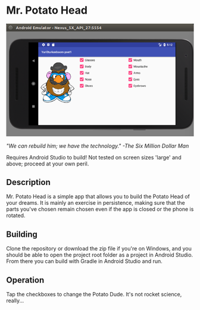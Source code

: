 # Mr. Potato Head

![screenie](/YuriSturkenboom-pset1/doc/screenshot_l.png)

*"We can rebuild him; we have the technology." -The Six Million Dollar Man*

Requires Android Studio to build!
Not tested on screen sizes 'large' and above; proceed at your own peril.

## Description
Mr. Potato Head is a simple app that allows you to build the Potato Head of your dreams. It is mainly an exercise in persistence, making sure that the parts you've chosen remain chosen even if the app is closed or the phone is rotated.

## Building
Clone the repository or download the zip file if you're on Windows, and you should be able to open the project root folder as a project in
Android Studio. From there you can build with Gradle in Android Studio and run.

## Operation
Tap the checkboxes to change the Potato Dude. It's not rocket science, really...
